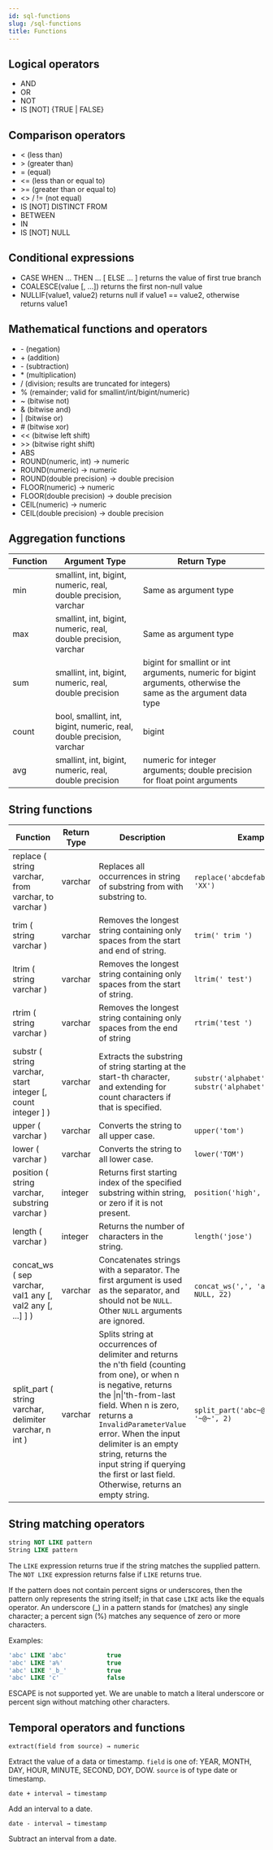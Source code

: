 ```yaml
---
id: sql-functions
slug: /sql-functions
title: Functions
---
```




## Logical operators

* AND
* OR
* NOT
* IS [NOT] {TRUE | FALSE}

## Comparison operators

* &lt; (less than)
* &gt; (greater than)
* = (equal)
* &lt;= (less than or equal to)
* &gt;= (greater than or equal to)
* &lt;&gt; / != (not equal)
* IS [NOT] DISTINCT FROM
* BETWEEN
* IN
* IS [NOT] NULL

## Conditional expressions

* CASE WHEN ... THEN ... [ ELSE ... ] returns the value of first true branch
* COALESCE(value [, ...]) returns the first non-null value
* NULLIF(value1, value2) returns null if value1 == value2, otherwise returns value1

## Mathematical functions and operators

* \- (negation)
* \+ (addition)
* \- (subtraction)
* \* (multiplication)
* / (division; results are truncated for integers)
* % (remainder; valid for smallint/int/bigint/numeric)
* ~ (bitwise not)
* &amp; (bitwise and)
* | (bitwise or)
* &num; (bitwise xor)
* &lt;&lt; (bitwise left shift)
* &gt;&gt; (bitwise right shift)
* ABS
* ROUND(numeric, int) → numeric
* ROUND(numeric) → numeric
* ROUND(double precision) → double precision
* FLOOR(numeric) → numeric
* FLOOR(double precision) → double precision
* CEIL(numeric) → numeric
* CEIL(double precision) → double precision


## Aggregation functions

|Function|Argument Type|Return Type|
|---|---|---|
|min|smallint, int, bigint, numeric, real, double precision, varchar|Same as argument type|
|max|smallint, int, bigint, numeric, real, double precision, varchar|Same as argument type|
|sum|smallint, int, bigint, numeric, real, double precision|bigint for smallint  or int arguments, numeric for bigint arguments, otherwise the same as the argument data type|
|count|bool, smallint, int, bigint, numeric, real, double precision, varchar|bigint|
|avg|	smallint, int, bigint, numeric, real, double precision|numeric for integer arguments; double precision for float point arguments|

## String functions

|Function|Return Type|Description|Example|Result|
|---|---|---|---|---|
|replace ( string varchar, from varchar, to varchar )|varchar|Replaces all occurrences in string of substring from with substring to.|`replace('abcdefabcdef', 'cd', 'XX')`|`abXXefabXXef`|
|trim ( string varchar )|varchar|Removes the longest string containing only spaces from the start and end of string.|`trim(' trim ')`	|`trim`|
|ltrim ( string varchar )|varchar|Removes the longest string containing only spaces from the start of string.|`ltrim(' test')`|`test`|
|rtrim ( string varchar ) |varchar|Removes the longest string containing only spaces from the end of string|`rtrim('test ')`|`test`|
|substr ( string varchar, start integer [, count integer ] )|varchar|Extracts the substring of string starting at the start-th character, and extending for count characters if that is specified.| `substr('alphabet', 3)`; `substr('alphabet', 3, 2)`| `phabet`;`ph`|
|upper ( varchar )|varchar|Converts the string to all upper case.|`upper('tom')`|`TOM`|
|lower ( varchar )|varchar|Converts the string to all lower case.|`lower('TOM')`|`tom`|
|position ( string varchar, substring varchar )|integer	|Returns first starting index of the specified substring within string, or zero if it is not present.|`position('high', 'ig')`|`2`|
|length ( varchar )	|integer|Returns the number of characters in the string.|`length('jose')`|`4`|
| concat_ws ( sep varchar, val1 any [, val2 any [, ...] ] ) | varchar | Concatenates strings with a separator. The first argument is used as the separator, and should not be `NULL`. Other `NULL` arguments are ignored. | `concat_ws(',', 'abcde', 2, NULL, 22)` | `abcde,2,22`  |
|  split_part ( string varchar, delimiter varchar, n int )  | varchar | Splits string at occurrences of delimiter and returns the n'th field (counting from one), or when n is negative, returns the \|n\|'th-from-last field. When n is zero, returns a `InvalidParameterValue` error. When the input delimiter is an empty string, returns the input string if querying the first or last field. Otherwise, returns an empty string. | `split_part('abc~@~def~@~ghi', '~@~', 2)` | `def` |


## String matching operators

```sql
string NOT LIKE pattern
String LIKE pattern
```

The `LIKE` expression returns true if the string matches the supplied pattern. The `NOT LIKE` expression returns false if `LIKE` returns true.

If the pattern does not contain percent signs or underscores, then the pattern only represents the string itself; in that case `LIKE` acts like the equals operator. An underscore (_) in a pattern stands for (matches) any single character; a percent sign (%) matches any sequence of zero or more characters.

Examples:

```sql
'abc' LIKE 'abc'           true
'abc' LIKE 'a%'            true
'abc' LIKE '_b_'           true
'abc' LIKE 'c'             false
```


ESCAPE is not supported yet. We are unable to match a literal underscore or percent sign without matching other characters.


## Temporal operators and functions


`extract(field from source) → numeric`

Extract the value of a data or timestamp. `field` is one of: YEAR, MONTH, DAY, HOUR, MINUTE, SECOND, DOY, DOW. `source` is of type date or timestamp.

`date + interval → timestamp`

Add an interval to a date.

`date - interval → timestamp`

Subtract an interval from a date.



